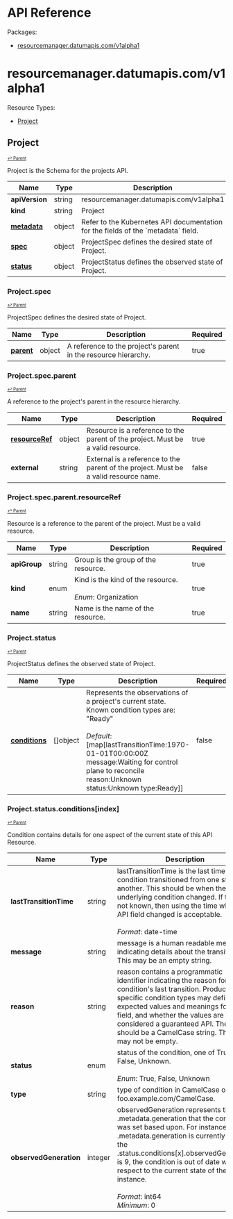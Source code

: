 # API Reference

Packages:

- [resourcemanager.datumapis.com/v1alpha1](#resourcemanagerdatumapiscomv1alpha1)

# resourcemanager.datumapis.com/v1alpha1

Resource Types:

- [Project](#project)




## Project
<sup><sup>[↩ Parent](#resourcemanagerdatumapiscomv1alpha1 )</sup></sup>






Project is the Schema for the projects API.

<table>
    <thead>
        <tr>
            <th>Name</th>
            <th>Type</th>
            <th>Description</th>
            <th>Required</th>
        </tr>
    </thead>
    <tbody><tr>
      <td><b>apiVersion</b></td>
      <td>string</td>
      <td>resourcemanager.datumapis.com/v1alpha1</td>
      <td>true</td>
      </tr>
      <tr>
      <td><b>kind</b></td>
      <td>string</td>
      <td>Project</td>
      <td>true</td>
      </tr>
      <tr>
      <td><b><a href="https://kubernetes.io/docs/reference/generated/kubernetes-api/v1.27/#objectmeta-v1-meta">metadata</a></b></td>
      <td>object</td>
      <td>Refer to the Kubernetes API documentation for the fields of the `metadata` field.</td>
      <td>true</td>
      </tr><tr>
        <td><b><a href="#projectspec">spec</a></b></td>
        <td>object</td>
        <td>
          ProjectSpec defines the desired state of Project.<br/>
        </td>
        <td>true</td>
      </tr><tr>
        <td><b><a href="#projectstatus">status</a></b></td>
        <td>object</td>
        <td>
          ProjectStatus defines the observed state of Project.<br/>
        </td>
        <td>false</td>
      </tr></tbody>
</table>


### Project.spec
<sup><sup>[↩ Parent](#project)</sup></sup>



ProjectSpec defines the desired state of Project.

<table>
    <thead>
        <tr>
            <th>Name</th>
            <th>Type</th>
            <th>Description</th>
            <th>Required</th>
        </tr>
    </thead>
    <tbody><tr>
        <td><b><a href="#projectspecparent">parent</a></b></td>
        <td>object</td>
        <td>
          A reference to the project's parent in the resource hierarchy.<br/>
        </td>
        <td>true</td>
      </tr></tbody>
</table>


### Project.spec.parent
<sup><sup>[↩ Parent](#projectspec)</sup></sup>



A reference to the project's parent in the resource hierarchy.

<table>
    <thead>
        <tr>
            <th>Name</th>
            <th>Type</th>
            <th>Description</th>
            <th>Required</th>
        </tr>
    </thead>
    <tbody><tr>
        <td><b><a href="#projectspecparentresourceref">resourceRef</a></b></td>
        <td>object</td>
        <td>
          Resource is a reference to the parent of the project. Must be a valid
resource.<br/>
        </td>
        <td>true</td>
      </tr><tr>
        <td><b>external</b></td>
        <td>string</td>
        <td>
          External is a reference to the parent of the project. Must be a valid
resource name.<br/>
        </td>
        <td>false</td>
      </tr></tbody>
</table>


### Project.spec.parent.resourceRef
<sup><sup>[↩ Parent](#projectspecparent)</sup></sup>



Resource is a reference to the parent of the project. Must be a valid
resource.

<table>
    <thead>
        <tr>
            <th>Name</th>
            <th>Type</th>
            <th>Description</th>
            <th>Required</th>
        </tr>
    </thead>
    <tbody><tr>
        <td><b>apiGroup</b></td>
        <td>string</td>
        <td>
          Group is the group of the resource.<br/>
        </td>
        <td>true</td>
      </tr><tr>
        <td><b>kind</b></td>
        <td>enum</td>
        <td>
          Kind is the kind of the resource.<br/>
          <br/>
            <i>Enum</i>: Organization<br/>
        </td>
        <td>true</td>
      </tr><tr>
        <td><b>name</b></td>
        <td>string</td>
        <td>
          Name is the name of the resource.<br/>
        </td>
        <td>true</td>
      </tr></tbody>
</table>


### Project.status
<sup><sup>[↩ Parent](#project)</sup></sup>



ProjectStatus defines the observed state of Project.

<table>
    <thead>
        <tr>
            <th>Name</th>
            <th>Type</th>
            <th>Description</th>
            <th>Required</th>
        </tr>
    </thead>
    <tbody><tr>
        <td><b><a href="#projectstatusconditionsindex">conditions</a></b></td>
        <td>[]object</td>
        <td>
          Represents the observations of a project's current state.
Known condition types are: "Ready"<br/>
          <br/>
            <i>Default</i>: [map[lastTransitionTime:1970-01-01T00:00:00Z message:Waiting for control plane to reconcile reason:Unknown status:Unknown type:Ready]]<br/>
        </td>
        <td>false</td>
      </tr></tbody>
</table>


### Project.status.conditions[index]
<sup><sup>[↩ Parent](#projectstatus)</sup></sup>



Condition contains details for one aspect of the current state of this API Resource.

<table>
    <thead>
        <tr>
            <th>Name</th>
            <th>Type</th>
            <th>Description</th>
            <th>Required</th>
        </tr>
    </thead>
    <tbody><tr>
        <td><b>lastTransitionTime</b></td>
        <td>string</td>
        <td>
          lastTransitionTime is the last time the condition transitioned from one status to another.
This should be when the underlying condition changed.  If that is not known, then using the time when the API field changed is acceptable.<br/>
          <br/>
            <i>Format</i>: date-time<br/>
        </td>
        <td>true</td>
      </tr><tr>
        <td><b>message</b></td>
        <td>string</td>
        <td>
          message is a human readable message indicating details about the transition.
This may be an empty string.<br/>
        </td>
        <td>true</td>
      </tr><tr>
        <td><b>reason</b></td>
        <td>string</td>
        <td>
          reason contains a programmatic identifier indicating the reason for the condition's last transition.
Producers of specific condition types may define expected values and meanings for this field,
and whether the values are considered a guaranteed API.
The value should be a CamelCase string.
This field may not be empty.<br/>
        </td>
        <td>true</td>
      </tr><tr>
        <td><b>status</b></td>
        <td>enum</td>
        <td>
          status of the condition, one of True, False, Unknown.<br/>
          <br/>
            <i>Enum</i>: True, False, Unknown<br/>
        </td>
        <td>true</td>
      </tr><tr>
        <td><b>type</b></td>
        <td>string</td>
        <td>
          type of condition in CamelCase or in foo.example.com/CamelCase.<br/>
        </td>
        <td>true</td>
      </tr><tr>
        <td><b>observedGeneration</b></td>
        <td>integer</td>
        <td>
          observedGeneration represents the .metadata.generation that the condition was set based upon.
For instance, if .metadata.generation is currently 12, but the .status.conditions[x].observedGeneration is 9, the condition is out of date
with respect to the current state of the instance.<br/>
          <br/>
            <i>Format</i>: int64<br/>
            <i>Minimum</i>: 0<br/>
        </td>
        <td>false</td>
      </tr></tbody>
</table>
